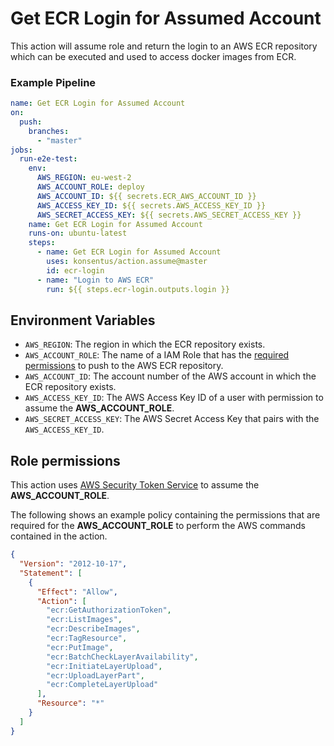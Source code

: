 # Get ECR Login for Assumed Account

This action will assume role and return the login to an AWS ECR repository which can be executed and used to access docker images from ECR.

### Example Pipeline

```yaml
name: Get ECR Login for Assumed Account
on:
  push:
    branches:
      - "master"
jobs:
  run-e2e-test:
    env:
      AWS_REGION: eu-west-2
      AWS_ACCOUNT_ROLE: deploy
      AWS_ACCOUNT_ID: ${{ secrets.ECR_AWS_ACCOUNT_ID }}
      AWS_ACCESS_KEY_ID: ${{ secrets.AWS_ACCESS_KEY_ID }}
      AWS_SECRET_ACCESS_KEY: ${{ secrets.AWS_SECRET_ACCESS_KEY }}
    name: Get ECR Login for Assumed Account
    runs-on: ubuntu-latest
    steps:
      - name: Get ECR Login for Assumed Account
        uses: konsentus/action.assume@master
        id: ecr-login
      - name: "Login to AWS ECR"
        run: ${{ steps.ecr-login.outputs.login }}
```

## Environment Variables

- `AWS_REGION`: The region in which the ECR repository exists.
- `AWS_ACCOUNT_ROLE`: The name of a IAM Role that has the [required permissions](#Role-permissions) to push to the AWS ECR repository.
- `AWS_ACCOUNT_ID`: The account number of the AWS account in which the ECR repository exists.
- `AWS_ACCESS_KEY_ID`: The AWS Access Key ID of a user with permission to assume the **AWS_ACCOUNT_ROLE**.
- `AWS_SECRET_ACCESS_KEY`: The AWS Secret Access Key that pairs with the `AWS_ACCESS_KEY_ID`.

## Role permissions

This action uses [AWS Security Token Service](https://docs.aws.amazon.com/STS/latest/APIReference/Welcome.html) to assume the **AWS_ACCOUNT_ROLE**.

The following shows an example policy containing the permissions that are required for the **AWS_ACCOUNT_ROLE** to perform the AWS commands contained in the action.

```json
{
  "Version": "2012-10-17",
  "Statement": [
    {
      "Effect": "Allow",
      "Action": [
        "ecr:GetAuthorizationToken",
        "ecr:ListImages",
        "ecr:DescribeImages",
        "ecr:TagResource",
        "ecr:PutImage",
        "ecr:BatchCheckLayerAvailability",
        "ecr:InitiateLayerUpload",
        "ecr:UploadLayerPart",
        "ecr:CompleteLayerUpload"
      ],
      "Resource": "*"
    }
  ]
}
```
